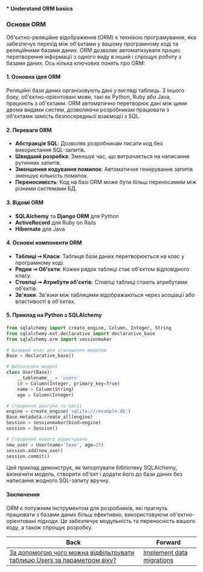 #### * Understand ORM basics

### Основи ORM

Об'єктно-реляційне відображення (ORM) є технікою програмування, яка забезпечує перехід між об'єктами у вашому програмному коді та реляційними базами даних. ORM дозволяє автоматизувати процес перетворення інформації з одного виду в інший і спрощує роботу з базами даних. Ось кілька ключових понять про ORM:

#### 1. Основна ідея ORM
Реляційні бази даних організовують дані у вигляді таблиць. З іншого боку, об'єктно-орієнтовані мови, такі як Python, Ruby або Java, працюють з об'єктами. ORM автоматично перетворює дані між цими двома видами систем, дозволяючи розробникам працювати з об'єктами замість безпосередньої взаємодії з SQL.

#### 2. Переваги ORM
- **Абстракція SQL**: Дозволяє розробникам писати код без використання SQL-запитів.
- **Швидший розробка**: Зменшує час, що витрачається на написання рутинних запитів.
- **Зменшення кодування помилок**: Автоматичне генерування запитів зменшує кількість помилок.
- **Переносимість**: Код на базі ORM може бути більш переносимим між різними системами БД.

#### 3. Відомі ORM
- **SQLAlchemy** та **Django ORM** для Python
- **ActiveRecord** для Ruby on Rails
- **Hibernate** для Java

#### 4. Основні компоненти ORM
- **Таблиці ➞ Класи**: Таблиця бази даних перетворюється на клас у програмному коді.
- **Рядки ➞ Об'єкти**: Кожен рядок таблиці стає об'єктом відповідного класу.
- **Стовпці ➞ Атрибути об'єктів**: Стовпці таблиці стають атрибутами об'єктів.
- **Зв'язки**: Зв'язки між таблицями відображаються через асоціації або властивості в об'єктах.

#### 5. Приклад на Python з SQLAlchemy

```python
from sqlalchemy import create_engine, Column, Integer, String
from sqlalchemy.ext.declarative import declarative_base
from sqlalchemy.orm import sessionmaker

# Базовий клас для оголошення моделей
Base = declarative_base()

# Визначення моделі
class User(Base):
    __tablename__ = 'users'
    id = Column(Integer, primary_key=True)
    name = Column(String)
    age = Column(Integer)

# Створення двигуна та сесії
engine = create_engine('sqlite:///example.db')
Base.metadata.create_all(engine)
Session = sessionmaker(bind=engine)
session = Session()

# Створення нового користувача
new_user = User(name='Іван', age=25)
session.add(new_user)
session.commit()
```

Цей приклад демонструє, як імпортувати бібліотеку SQLAlchemy, визначити модель, створити об'єкт і додати його до бази даних без написання жодного SQL-запиту вручну.

#### Заключення
ORM є потужним інструментом для розробників, які прагнуть працювати з базами даних більш ефективно, використовуючи об'єктно-орієнтовані підходи. Це забезпечує модульність та переносність вашого коду, а також спрощує розробку.

| Back | Forward |
|---|---|
| [За допомогою чого можна відфільтрувати таблицю Users за параметром віку?](/ua/junior/database/45-what-can-be-used-to-filter-the-users-table-by-age.md)  | [Implement data migrations](/ua/junior/database/implement-data-migrations.md) |